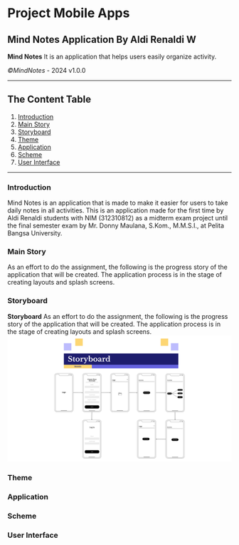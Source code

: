 # Project Mobile Apps
 Mind Notes Application By Aldi Renaldi W
 --
**Mind Notes** It is an application that helps users easily organize activity.

*©️MindNotes* - 2024 v1.0.0

---
## The Content Table
1. [Introduction](#Introduction)
2. [Main Story](#Main-Story)
3. [Storyboard](#Storyboard)
4. [Theme](#Theme)
5. [Application](#Application)
6. [Scheme](#Scheme)
7. [User Interface](#User-Interface)

---

### Introduction
Mind Notes is an application that is made to make it easier for users to take daily notes in all activities. This is an application made for the first time by Aldi Renaldi students with NIM (312310812) as a midterm exam project until the final semester exam by Mr. Donny Maulana, S.Kom., M.M.S.I., at Pelita Bangsa University.

### Main Story
As an effort to do the assignment, the following is the progress story of the application that will be created. The application process is in the stage of creating layouts and splash screens.

### Storyboard

**Storyboard**
As an effort to do the assignment, the following is the progress story of the application that will be created. The application process is in the stage of creating layouts and splash screens.
![Storyboard](https://github.com/AldiRenaldi19/ProjectMobile/blob/3089391036ce19bfa29f9e7d36497cd05fce7168/User%20Interface/STORYBOARD.png)

### Theme

### Application

### Scheme

### User Interface
